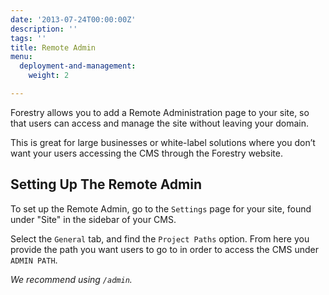 ```yaml
---
date: '2013-07-24T00:00:00Z'
description: ''
tags: ''
title: Remote Admin
menu:
  deployment-and-management:
    weight: 2

---
```

Forestry allows you to add a Remote Administration page to your site, so that users can access and manage the site without leaving your domain.

This is great for large businesses or white-label solutions where you don’t want your users accessing the CMS through the Forestry website.

## Setting Up The Remote Admin
To set up the Remote Admin, go to the `Settings` page for your site, found under "Site" in the sidebar of your CMS.

Select the `General` tab, and find the `Project Paths` option. From here you provide the path you want users to go to in order to access the CMS under `ADMIN PATH`. 

*We recommend using `/admin`.*
